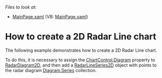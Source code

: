 <!-- default file list -->
*Files to look at*:

* [MainPage.xaml](./CS/RadarLineSeries/MainPage.xaml) (VB: [MainPage.xaml](./VB/RadarLineSeries/MainPage.xaml))
<!-- default file list end -->
# How to create a 2D Radar Line chart


<p>The following example demonstrates how to create a 2D Radar Line chart.</p><p>To do this, it is necessary to assign the <a href="http://documentation.devexpress.com/#Silverlight/DevExpressXpfChartsChartControl_Diagramtopic"><u>ChartControl.Diagram</u></a>  property to <a href="http://documentation.devexpress.com/#Silverlight/clsDevExpressXpfChartsRadarDiagram2Dtopic"><u>RadarDiagram2D</u></a>,  and then add a <a href="http://documentation.devexpress.com/#Silverlight/clsDevExpressXpfChartsRadarLineSeries2Dtopic"><u>RadarLineSeries2D</u></a> object with points to the radar diagram <a href="http://documentation.devexpress.com/#Silverlight/DevExpressXpfChartsDiagram_Seriestopic"><u>Diagram.Series</u></a> collection. </p><br />
<br />


<br/>


